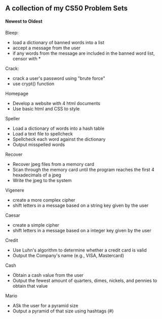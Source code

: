 ## A collection of my CS50 Problem Sets

#### Newest to Oldest

Bleep:
  - load a dictionary of banned words into a list
  - accept a message from the user
  - if any words from the message are included in the banned word list, censor with *

Crack:
  - crack a user's password using "brute force"
  - use crypt() function 
  
Homepage
  - Develop a website with 4 html documents
  - Use basic html and CSS to style
  
Speller
  - Load a dictionary of words into a hash table
  - Load a text file to spellcheck
  - Spellcheck each word against the dictionary
  - Output misspelled words
  
Recover
  - Recover jpeg files from a memory card
  - Scan through the memory card until the program reaches the first 4 hexadecimals of a jpeg
  - Write the jpeg to the system

Vigenere
  - create a more complex cipher
  - shift letters in a message based on a string key given by the user
  
Caesar
  - create a simple cipher
  - shift letters in a message based on a integer key given by the user
  
Credit
  - Use Luhn's algorithm to determine whether a credit card is valid
  - Output the Company's name (e.g., VISA, Mastercard)
  
Cash
  - Obtain a cash value from the user
  - Output the fewest amount of quarters, dimes, nickels, and pennies to obtain that value
  
Mario
  - ASk the user for a pyramid size
  - Output a pyramid of that size using hashtags (#)


  

  

